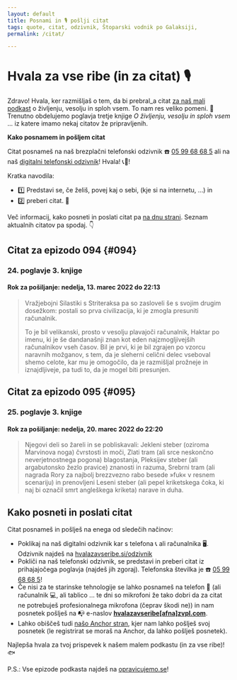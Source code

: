 ```yaml
---
layout: default
title: Posnami in 🎙 pošlji citat
tags: quote, citat, odzivnik, Štoparski vodnik po Galaksiji,
permalink: /citat/

---
```


# Hvala za vse ribe (in za citat) 🎙

Zdravo! Hvala, ker razmišljaš o tem, da bi prebral_a citat [za naš mali podkast](https://opravicujemo.se/) o življenju, vesolju in sploh vsem. To nam res veliko pomeni. 🙏 Trenutno obdelujemo poglavja tretje knjige _O življenju, vesolju in sploh vsem_ ... iz katere imamo nekaj citatov že pripravljenih.

**Kako posnamem in pošljem citat**

Citat posnameš na naš brezplačni telefonski odzivnik ☎️ <a href="tel:059968685" target="_blank" rel="noopener noreferrer">05 99 68 68 5</a> ali na naš <a href="https://hvalazavseribe.si/odzivnik/">digitalni telefonski odzivnik</a>! Hvala! 📞🙏! 

Kratka navodila:
- 1️⃣ Predstavi se, če želiš, povej kaj o sebi, (kje si na internetu, ...) in 
- 2️⃣ preberi citat. 📖

Več informacij, kako posneti in poslati citat pa [na dnu strani](https://hvalazavseribe.si/citat/#kako-posneti-in-poslati-citat). Seznam aktualnih citatov pa spodaj. 👇

## Citat za epizodo 094 {#094}

### 24. poglavje 3. knjige

#### Rok za pošiljanje: nedelja, 13. marec 2022 do 22:13

> Vražjebojni Silastiki s Striteraksa pa so zasloveli še s svojim drugim dosežkom: postali so prva civilizacija, ki je zmogla presuniti računalnik.
> 
> To je bil velikanski, prosto v vesolju plavajoči računalnik, Haktar po imenu, ki je še dandanašnji znan kot eden najzmogljivejših računalnikov vseh časov. Bil je prvi, ki je bil zgrajen po vzorcu naravnih možganov, s tem, da je sleherni celični delec vseboval shemo celote, kar mu je omogočilo, da je razmišljal prožneje in iznajdljiveje, pa tudi to, da je mogel biti presunjen.

## Citat za epizodo 095 {#095}

### 25. poglavje 3. knjige

#### Rok za pošiljanje: nedelja, 20. marec 2022 do 22:20

> Njegovi deli so žareli in se pobliskavali: Jekleni steber (oziroma Marvinova noga) čvrstosti in moči, Zlati tram (ali srce neskončno neverjetnostnega pogona) blagostanja, Pleksijev steber (ali argabutonsko žezlo pravice) znanosti in razuma, Srebrni tram (ali nagrada Rory za najbolj brezzvezno rabo besede »fuk« v resnem scenariju) in prenovljeni Leseni steber (ali pepel kriketskega čoka, ki naj bi označil smrt angleškega kriketa) narave in duha.

## Kako posneti in poslati citat

Citat posnameš in pošlješ na enega od sledečih načinov:

- Poklikaj na naš digitalni odzivnik kar s telefona 📞 ali računalnika 🖥. Odzivnik najdeš na <a href="https://hvalazavseribe.si/odzivnik/" target="_blank">hvalazavseribe.si/odzivnik</a>
- Pokliči na naš telefonski odzivnik, se predstavi in preberi citat iz prihajajočega poglavja (najdeš jih zgoraj). Telefonska številka je ☎️ <a href="tel:059968685" target="_blank" rel="noopener noreferrer">05 99 68 68 5</a>!
- Če nisi za te starinske tehnologije se lahko posnameš na telefon 📱 (ali računalnik 💻, ali tablico ... te dni so mikrofoni že tako dobri da za citat ne potrebuješ profesionalnega mikrofona (čeprav škodi ne)) in nam posnetek pošlješ na 📭 e-naslov **<a href="javascript:location='mailto:\u0068\u0076\u0061\u006c\u0061\u007a\u0061\u0076\u0073\u0065\u0072\u0069\u0062\u0065\u0040\u007a\u0076\u0070\u006c\u002e\u0063\u006f\u006d';void 0">hvalazavseribe[afna]zvpl.com</a>**.
- Lahko obiščeš tudi [našo Anchor stran](https://anchor.fm/opravicujemose), kjer nam lahko pošlješ svoj posnetek (le registrirat se moraš na Anchor, da lahko pošlješ posnetek). 

Najlepša hvala za tvoj prispevek k našem malem podkastu (in za vse ribe)! 🐟

P.S.: Vse epizode podkasta najdeš na [opravicujemo.se](https://opravicujemo.se/)!